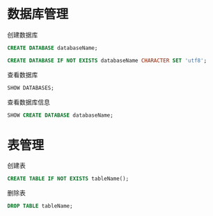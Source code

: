 # 数据库管理

创建数据库

```sql
CREATE DATABASE databaseName;

CREATE DATABASE IF NOT EXISTS databaseName CHARACTER SET 'utf8';
```

查看数据库

```sql
SHOW DATABASES;
```

查看数据库信息

```sql
SHOW CREATE DATABASE databaseName;
```



# 表管理

创建表

```sql
CREATE TABLE IF NOT EXISTS tableName();
```

删除表

```sql
DROP TABLE tableName;
```

